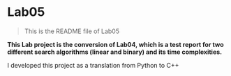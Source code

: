 # Lab05

> This is the README file of Lab05

**This Lab project is the conversion of Lab04, which is a test report for two different search algorithms (linear and binary) and its time complexities.**

I developed this project as a translation from Python to C++
